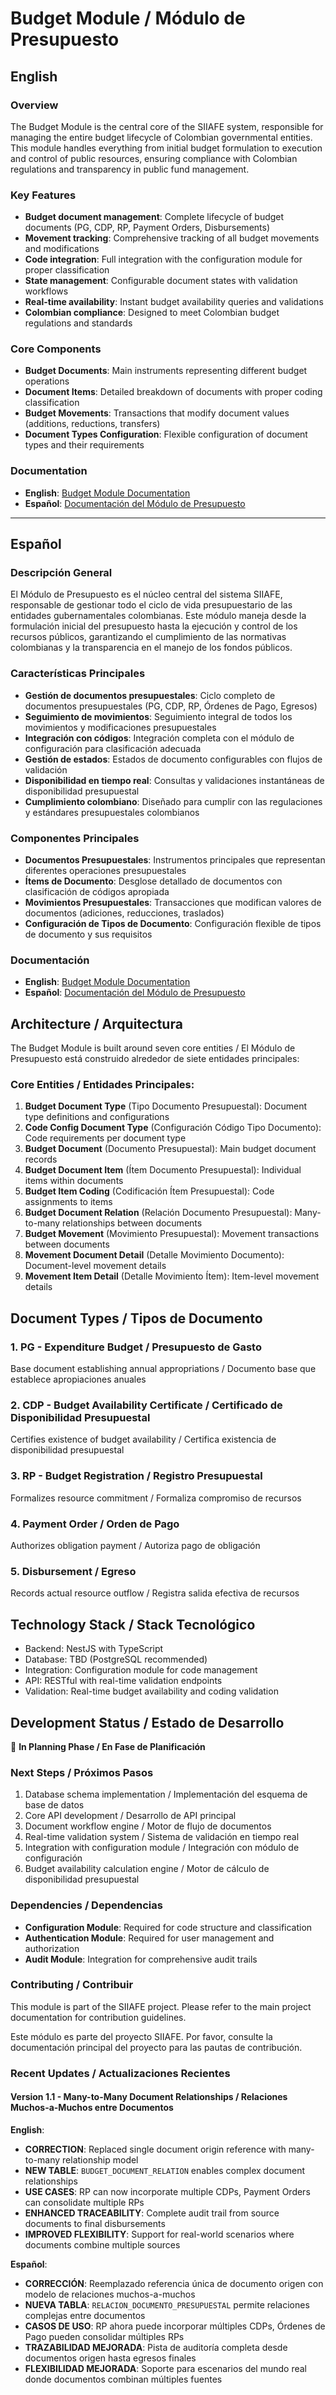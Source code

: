 # Budget Module / Módulo de Presupuesto

## English

### Overview
The Budget Module is the central core of the SIIAFE system, responsible for managing the entire budget lifecycle of Colombian governmental entities. This module handles everything from initial budget formulation to execution and control of public resources, ensuring compliance with Colombian regulations and transparency in public fund management.

### Key Features
- **Budget document management**: Complete lifecycle of budget documents (PG, CDP, RP, Payment Orders, Disbursements)
- **Movement tracking**: Comprehensive tracking of all budget movements and modifications
- **Code integration**: Full integration with the configuration module for proper classification
- **State management**: Configurable document states with validation workflows
- **Real-time availability**: Instant budget availability queries and validations
- **Colombian compliance**: Designed to meet Colombian budget regulations and standards

### Core Components
- **Budget Documents**: Main instruments representing different budget operations
- **Document Items**: Detailed breakdown of documents with proper coding classification
- **Budget Movements**: Transactions that modify document values (additions, reductions, transfers)
- **Document Types Configuration**: Flexible configuration of document types and their requirements

### Documentation
- **English**: [Budget Module Documentation](./en/BUDGET_MODULE_DOCUMENTATION.md)
- **Español**: [Documentación del Módulo de Presupuesto](./es/DOCUMENTACION_MODULO_PRESUPUESTO.md)

---

## Español

### Descripción General
El Módulo de Presupuesto es el núcleo central del sistema SIIAFE, responsable de gestionar todo el ciclo de vida presupuestario de las entidades gubernamentales colombianas. Este módulo maneja desde la formulación inicial del presupuesto hasta la ejecución y control de los recursos públicos, garantizando el cumplimiento de las normativas colombianas y la transparencia en el manejo de los fondos públicos.

### Características Principales
- **Gestión de documentos presupuestales**: Ciclo completo de documentos presupuestales (PG, CDP, RP, Órdenes de Pago, Egresos)
- **Seguimiento de movimientos**: Seguimiento integral de todos los movimientos y modificaciones presupuestales
- **Integración con códigos**: Integración completa con el módulo de configuración para clasificación adecuada
- **Gestión de estados**: Estados de documento configurables con flujos de validación
- **Disponibilidad en tiempo real**: Consultas y validaciones instantáneas de disponibilidad presupuestal
- **Cumplimiento colombiano**: Diseñado para cumplir con las regulaciones y estándares presupuestales colombianos

### Componentes Principales
- **Documentos Presupuestales**: Instrumentos principales que representan diferentes operaciones presupuestales
- **Ítems de Documento**: Desglose detallado de documentos con clasificación de códigos apropiada
- **Movimientos Presupuestales**: Transacciones que modifican valores de documentos (adiciones, reducciones, traslados)
- **Configuración de Tipos de Documento**: Configuración flexible de tipos de documento y sus requisitos

### Documentación
- **English**: [Budget Module Documentation](./en/BUDGET_MODULE_DOCUMENTATION.md)
- **Español**: [Documentación del Módulo de Presupuesto](./es/DOCUMENTACION_MODULO_PRESUPUESTO.md)

## Architecture / Arquitectura

The Budget Module is built around seven core entities / El Módulo de Presupuesto está construido alrededor de siete entidades principales:

### Core Entities / Entidades Principales:
1. **Budget Document Type** (Tipo Documento Presupuestal): Document type definitions and configurations
2. **Code Config Document Type** (Configuración Código Tipo Documento): Code requirements per document type
3. **Budget Document** (Documento Presupuestal): Main budget document records
4. **Budget Document Item** (Ítem Documento Presupuestal): Individual items within documents
5. **Budget Item Coding** (Codificación Ítem Presupuestal): Code assignments to items
6. **Budget Document Relation** (Relación Documento Presupuestal): Many-to-many relationships between documents
7. **Budget Movement** (Movimiento Presupuestal): Movement transactions between documents
8. **Movement Document Detail** (Detalle Movimiento Documento): Document-level movement details
9. **Movement Item Detail** (Detalle Movimiento Ítem): Item-level movement details

## Document Types / Tipos de Documento

### 1. PG - Expenditure Budget / Presupuesto de Gasto
Base document establishing annual appropriations / Documento base que establece apropiaciones anuales

### 2. CDP - Budget Availability Certificate / Certificado de Disponibilidad Presupuestal  
Certifies existence of budget availability / Certifica existencia de disponibilidad presupuestal

### 3. RP - Budget Registration / Registro Presupuestal
Formalizes resource commitment / Formaliza compromiso de recursos

### 4. Payment Order / Orden de Pago
Authorizes obligation payment / Autoriza pago de obligación

### 5. Disbursement / Egreso
Records actual resource outflow / Registra salida efectiva de recursos

## Technology Stack / Stack Tecnológico
- Backend: NestJS with TypeScript
- Database: TBD (PostgreSQL recommended)
- Integration: Configuration module for code management
- API: RESTful with real-time validation endpoints
- Validation: Real-time budget availability and coding validation

## Development Status / Estado de Desarrollo

🚧 **In Planning Phase / En Fase de Planificación**

### Next Steps / Próximos Pasos
1. Database schema implementation / Implementación del esquema de base de datos
2. Core API development / Desarrollo de API principal  
3. Document workflow engine / Motor de flujo de documentos
4. Real-time validation system / Sistema de validación en tiempo real
5. Integration with configuration module / Integración con módulo de configuración
6. Budget availability calculation engine / Motor de cálculo de disponibilidad presupuestal

### Dependencies / Dependencias
- **Configuration Module**: Required for code structure and classification
- **Authentication Module**: Required for user management and authorization
- **Audit Module**: Integration for comprehensive audit trails

### Contributing / Contribuir
This module is part of the SIIAFE project. Please refer to the main project documentation for contribution guidelines.

Este módulo es parte del proyecto SIIAFE. Por favor, consulte la documentación principal del proyecto para las pautas de contribución.

### Recent Updates / Actualizaciones Recientes

#### Version 1.1 - Many-to-Many Document Relationships / Relaciones Muchos-a-Muchos entre Documentos

**English**: 
- **CORRECTION**: Replaced single document origin reference with many-to-many relationship model
- **NEW TABLE**: `BUDGET_DOCUMENT_RELATION` enables complex document relationships
- **USE CASES**: RP can now incorporate multiple CDPs, Payment Orders can consolidate multiple RPs
- **ENHANCED TRACEABILITY**: Complete audit trail from source documents to final disbursements
- **IMPROVED FLEXIBILITY**: Support for real-world scenarios where documents combine multiple sources

**Español**:
- **CORRECCIÓN**: Reemplazado referencia única de documento origen con modelo de relaciones muchos-a-muchos
- **NUEVA TABLA**: `RELACION_DOCUMENTO_PRESUPUESTAL` permite relaciones complejas entre documentos
- **CASOS DE USO**: RP ahora puede incorporar múltiples CDPs, Órdenes de Pago pueden consolidar múltiples RPs
- **TRAZABILIDAD MEJORADA**: Pista de auditoría completa desde documentos origen hasta egresos finales
- **FLEXIBILIDAD MEJORADA**: Soporte para escenarios del mundo real donde documentos combinan múltiples fuentes
